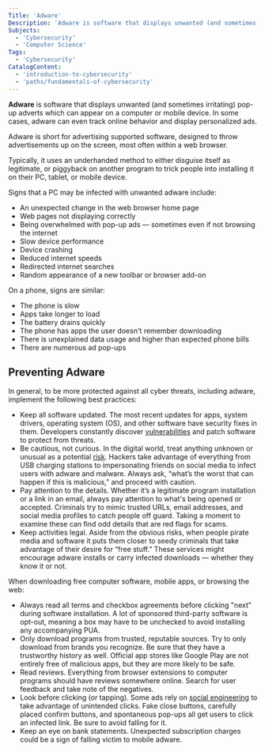 ```yaml
---
Title: 'Adware'
Description: 'Adware is software that displays unwanted (and sometimes irritating) pop-up adverts which can appear on a computer or mobile device.'
Subjects:
  - 'Cybersecurity'
  - 'Computer Science'
Tags:
  - 'Cybersecurity'
CatalogContent:
  - 'introduction-to-cybersecurity'
  - 'paths/fundamentals-of-cybersecurity'
---
```


**Adware** is software that displays unwanted (and sometimes irritating) pop-up adverts which can appear on a computer or mobile device. In some cases, adware can even track online behavior and display personalized ads.

Adware is short for advertising supported software, designed to throw advertisements up on the screen, most often within a web browser.

Typically, it uses an underhanded method to either disguise itself as legitimate, or piggyback on another program to trick people into installing it on their PC, tablet, or mobile device.

Signs that a PC may be infected with unwanted adware include:

- An unexpected change in the web browser home page
- Web pages not displaying correctly
- Being overwhelmed with pop-up ads — sometimes even if not browsing the internet
- Slow device performance
- Device crashing
- Reduced internet speeds
- Redirected internet searches
- Random appearance of a new toolbar or browser add-on

On a phone, signs are similar:

- The phone is slow
- Apps take longer to load
- The battery drains quickly
- The phone has apps the user doesn't remember downloading
- There is unexplained data usage and higher than expected phone bills
- There are numerous ad pop-ups

## Preventing Adware

In general, to be more protected against all cyber threats, including adware, implement the following best practices:

- Keep all software updated. The most recent updates for apps, system drivers, operating system (OS), and other software have security fixes in them. Developers constantly discover [vulnerabilities](https://www.codecademy.com/resources/docs/cybersecurity/vulnerability) and patch software to protect from threats.
- Be cautious, not curious. In the digital world, treat anything unknown or unusual as a potential [risk](https://www.codecademy.com/resources/docs/cybersecurity/risk). Hackers take advantage of everything from USB charging stations to impersonating friends on social media to infect users with adware and malware. Always ask, “what’s the worst that can happen if this is malicious,” and proceed with caution.
- Pay attention to the details. Whether it’s a legitimate program installation or a link in an email, always pay attention to what's being opened or accepted. Criminals try to mimic trusted URLs, email addresses, and social media profiles to catch people off guard. Taking a moment to examine these can find odd details that are red flags for scams.
- Keep activities legal. Aside from the obvious risks, when people pirate media and software it puts them closer to seedy criminals that take advantage of their desire for “free stuff.” These services might encourage adware installs or carry infected downloads — whether they know it or not.

When downloading free computer software, mobile apps, or browsing the web:

- Always read all terms and checkbox agreements before clicking "next" during software installation. A lot of sponsored third-party software is opt-out, meaning a box may have to be unchecked to avoid installing any accompanying PUA.
- Only download programs from trusted, reputable sources. Try to only download from brands you recognize. Be sure that they have a trustworthy history as well. Official app stores like Google Play are not entirely free of malicious apps, but they are more likely to be safe.
- Read reviews. Everything from browser extensions to computer programs should have reviews somewhere online. Search for user feedback and take note of the negatives.
- Look before clicking (or tapping). Some ads rely on [social engineering](https://www.codecademy.com/resources/docs/cybersecurity/social-engineering) to take advantage of unintended clicks. Fake close buttons, carefully placed confirm buttons, and spontaneous pop-ups all get users to click an infected link. Be sure to avoid falling for it.
- Keep an eye on bank statements. Unexpected subscription charges could be a sign of falling victim to mobile adware.


